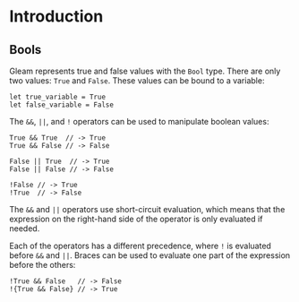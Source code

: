 # Introduction

## Bools

Gleam represents true and false values with the `Bool` type. There are only two values: `True` and `False`. These values can be bound to a variable:

```gleam
let true_variable = True
let false_variable = False
```

The `&&`, `||`, and `!` operators can be used to manipulate boolean values:

```gleam
True && True  // -> True
True && False // -> False

False || True  // -> True
False || False // -> False

!False // -> True
!True  // -> False
```

The `&&` and `||` operators use short-circuit evaluation, which means that the expression on the right-hand side of the operator is only evaluated if needed.

Each of the operators has a different precedence, where `!` is evaluated before `&&` and `||`. Braces can be used to evaluate one part of the expression before the others:

```gleam
!True && False   // -> False
!{True && False} // -> True
```
